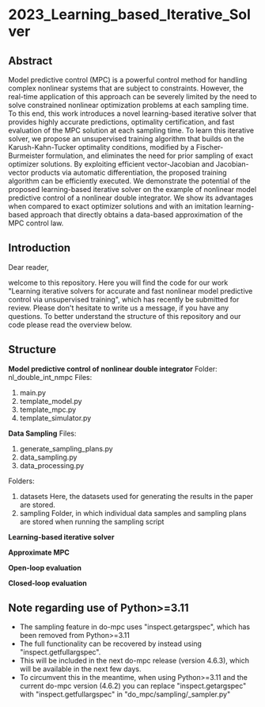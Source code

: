 # 2023_Learning_based_Iterative_Solver

## Abstract
Model predictive control (MPC) is a powerful control method for handling complex nonlinear systems that are subject to constraints.
However, the real-time application of this approach can be severely limited by the need to solve constrained nonlinear optimization problems at each sampling time.
To this end, this work introduces a novel learning-based iterative solver that provides highly accurate predictions, optimality certification, and fast evaluation of the MPC solution at each sampling time. 
To learn this iterative solver, we propose an unsupervised training algorithm that builds on the Karush-Kahn-Tucker optimality conditions, modified by a Fischer-Burmeister formulation, and eliminates the need for prior sampling of exact optimizer solutions.
By exploiting efficient vector-Jacobian and Jacobian-vector products via automatic differentiation, the proposed training algorithm can be efficiently executed.
We demonstrate the potential of the proposed learning-based iterative solver on the example of nonlinear model predictive control of a nonlinear double integrator. We show its advantages when compared to exact optimizer solutions and with an imitation learning-based approach that directly obtains a data-based approximation of the MPC control law.

## Introduction
Dear reader,

welcome to this repository. Here you will find the code for our work "Learning iterative solvers for accurate and fast nonlinear model predictive control via unsupervised training", which has recently be submitted for review.
Please don't hesitate to write us a message, if you have any questions.
To better understand the structure of this repository and our code please read the overview below.

## Structure

**Model predictive control of nonlinear double integrator** 
Folder: nl_double_int_nmpc
Files:
1. main.py
2. template_model.py
3. template_mpc.py
4. template_simulator.py

**Data Sampling**
Files:
1. generate_sampling_plans.py
2. data_sampling.py
3. data_processing.py

Folders:
1. datasets
   Here, the datasets used for generating the results in the paper are stored.
2. sampling
   Folder, in which individual data samples and sampling plans are stored when running the sampling script

**Learning-based iterative solver**

**Approximate MPC**

**Open-loop evaluation**

**Closed-loop evaluation**


## Note regarding use of Python>=3.11
- The sampling feature in do-mpc uses "inspect.getargspec", which has been removed from Python>=3.11
- The full functionality can be recovered by instead using "inspect.getfullargspec".
- This will be included in the next do-mpc release (version 4.6.3), which will be available in the next few days.
- To circumvent this in the meantime, when using Python>=3.11 and the current do-mpc version (4.6.2) you can replace "inspect.getargspec" with "inspect.getfullargspec" in "do_mpc/sampling/_sampler.py"
